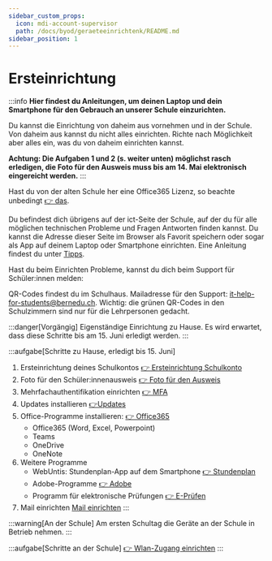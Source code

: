 ```yaml
---
sidebar_custom_props:
  icon: mdi-account-supervisor
  path: /docs/byod/geraeteeinrichtenk/README.md
sidebar_position: 1
---
```


# Ersteinrichtung

:::info
**Hier findest du Anleitungen, um deinen Laptop und dein Smartphone für den Gebrauch an unserer Schule einzurichten.**

Du kannst die Einrichtung von daheim aus vornehmen und in der Schule. Von daheim aus kannst du nicht alles einrichten. Richte nach Möglichkeit aber alles ein, was du von daheim einrichten kannst.

 **Achtung: Die Aufgaben 1 und 2 (s. weiter unten) möglichst rasch erledigen, die Foto für den Ausweis muss bis am 14. Mai elektronisch eingereicht werden.**
:::

Hast du von der alten Schule her eine Office365 Lizenz, so beachte unbedingt [👉 das](../../anderesoftware/office365/README.md).

Du befindest dich übrigens auf der ict-Seite der Schule, auf der du für alle möglichen technischen Probleme und Fragen Antworten finden kannst. Du kannst die Adresse dieser Seite im Browser als Favorit speichern oder sogar als App auf deinem Laptop oder Smartphone einrichten. Eine Anleitung findest du unter [Tipps](../../tipps/01-webseite-als-app/README.md).

Hast du beim Einrichten Probleme, kannst du dich beim Support für Schüler:innen melden:

QR-Codes findest du im Schulhaus. Mailadresse für den Support: [it-help-for-students@bernedu.ch](mailto:it-help-for-students@bernedu.ch). Wichtig: die grünen QR-Codes in den Schulzimmern sind nur für die Lehrpersonen gedacht.

<Tabs>
<TabItem value="home" label="1. Vorgängig" default>

:::danger[Vorgängig]
Eigenständige Einrichtung zu Hause. Es wird erwartet, dass diese Schritte bis am 15. Juni erledigt werden.
:::

:::aufgabe[Schritte zu Hause, erledigt bis 15. Juni]

1. Ersteinrichtung deines Schulkontos [👉 Ersteinrichtung Schulkonto](../../schulkonto/README.md)
2. Foto für den Schüler:innenausweis [👉 Foto für den Ausweis](../../schulkonto/foto-ausweis/README.md)
3. Mehrfachauthentifikation einrichten [👉 MFA](../../schulkonto/mfa/README.md)
4. Updates installieren [👉Updates](/docs/tipps/updates/README.md)
5. Office-Programme installieren: [👉 Office365](http://portal.office.com/)
   - Office365 (Word, Excel, Powerpoint)
   - Teams
   - OneDrive
   - OneNote
6. Weitere Programme
   - WebUntis: Stundenplan-App auf dem Smartphone [👉 Stundenplan](../stundenplan/)
   - Adobe-Programme [👉 Adobe](../../anderesoftware/adobe)
   - Programm für elektronische Prüfungen [👉 E-Prüfen](../../anderesoftware/digitales%20prüfen/)
7. Mail einrichten [Mail einrichten](../mail/e-mail-einstellungen/README.md)
:::

</TabItem>
<TabItem value="school" label="2. Am ersten Schultag">

:::warning[An der Schule]
Am ersten Schultag die Geräte an der Schule in Betrieb nehmen.
:::

:::aufgabe[Schritte an der Schule]
[👉 Wlan-Zugang einrichten](../wlan/README.md)
:::

</TabItem>
</Tabs>
